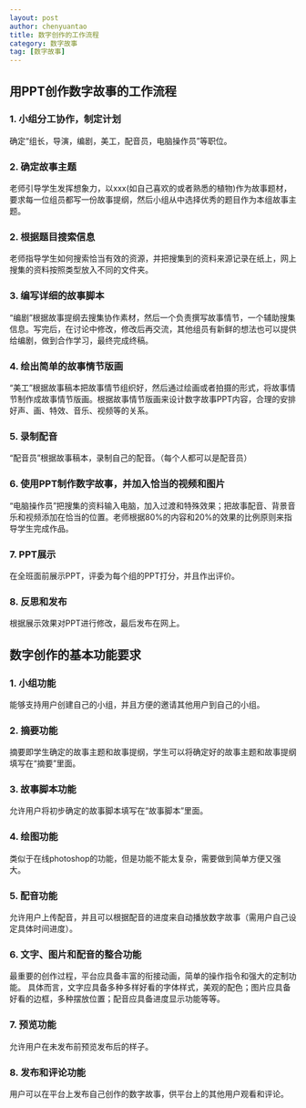 ```yaml
---
layout: post
author: chenyuantao
title: 数字创作的工作流程
category: 数字故事
tag: [数字故事]
---
```



## 用PPT创作数字故事的工作流程

### 1. 小组分工协作，制定计划
确定“组长，导演，编剧，美工，配音员，电脑操作员”等职位。
### 2. 确定故事主题
老师引导学生发挥想象力，以xxx(如自己喜欢的或者熟悉的植物)作为故事题材，要求每一位组员都写一份故事提纲，然后小组从中选择优秀的题目作为本组故事主题。
### 2. 根据题目搜索信息
老师指导学生如何搜索恰当有效的资源，并把搜集到的资料来源记录在纸上，网上搜集的资料按照类型放入不同的文件夹。
### 3. 编写详细的故事脚本
“编剧”根据故事提纲去搜集协作素材，然后一个负责撰写故事情节，一个辅助搜集信息。写完后，在讨论中修改，修改后再交流，其他组员有新鲜的想法也可以提供给编剧，做到合作学习，最终完成终稿。
### 4. 绘出简单的故事情节版画
“美工”根据故事稿本把故事情节组织好，然后通过绘画或者拍摄的形式，将故事情节制作成故事情节版画。根据故事情节版画来设计数字故事PPT内容，合理的安排好声、画、特效、音乐、视频等的关系。
### 5. 录制配音
“配音员”根据故事稿本，录制自己的配音。（每个人都可以是配音员）
### 6. 使用PPT制作数字故事，并加入恰当的视频和图片
“电脑操作员”把搜集的资料输入电脑，加入过渡和特殊效果；把故事配音、背景音乐和视频添加在恰当的位置。老师根据80%的内容和20%的效果的比例原则来指导学生完成作品。
### 7. PPT展示
在全班面前展示PPT，评委为每个组的PPT打分，并且作出评价。
### 8. 反思和发布
根据展示效果对PPT进行修改，最后发布在网上。

## 数字创作的基本功能要求
### 1. 小组功能
能够支持用户创建自己的小组，并且方便的邀请其他用户到自己的小组。
### 2. 摘要功能
摘要即学生确定的故事主题和故事提纲，学生可以将确定好的故事主题和故事提纲填写在“摘要”里面。
### 3. 故事脚本功能
允许用户将初步确定的故事脚本填写在“故事脚本”里面。
### 4. 绘图功能
类似于在线photoshop的功能，但是功能不能太复杂，需要做到简单方便又强大。
### 5. 配音功能
允许用户上传配音，并且可以根据配音的进度来自动播放数字故事（需用户自己设定具体时间进度）。
### 6. 文字、图片和配音的整合功能
最重要的创作过程，平台应具备丰富的衔接动画，简单的操作指令和强大的定制功能。
具体而言，文字应具备多种多样好看的字体样式，美观的配色；图片应具备好看的边框，多种摆放位置；配音应具备进度显示功能等等。
### 7. 预览功能
允许用户在未发布前预览发布后的样子。
### 8. 发布和评论功能
用户可以在平台上发布自己创作的数字故事，供平台上的其他用户观看和评论。